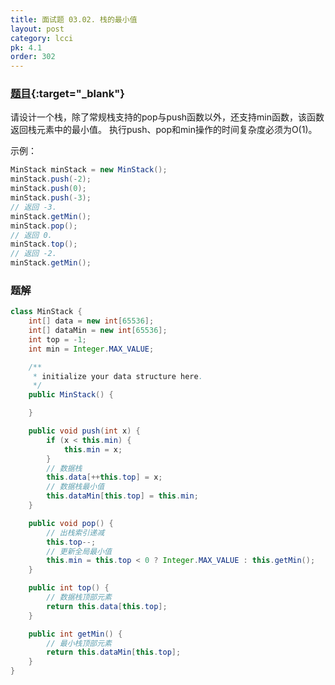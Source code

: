 ```yaml
---
title: 面试题 03.02. 栈的最小值
layout: post
category: lcci
pk: 4.1
order: 302
---
```


### [题目](https://leetcode-cn.com/min-stack-lcci/){:target="_blank"}

请设计一个栈，除了常规栈支持的pop与push函数以外，还支持min函数，该函数返回栈元素中的最小值。
执行push、pop和min操作的时间复杂度必须为O(1)。


示例：
```java
MinStack minStack = new MinStack();
minStack.push(-2);
minStack.push(0);
minStack.push(-3);
// 返回 -3.
minStack.getMin();
minStack.pop();
// 返回 0.
minStack.top();
// 返回 -2.
minStack.getMin();
```

### 题解

```java
class MinStack {
    int[] data = new int[65536];
    int[] dataMin = new int[65536];
    int top = -1;
    int min = Integer.MAX_VALUE;

    /**
     * initialize your data structure here.
     */
    public MinStack() {

    }

    public void push(int x) {
        if (x < this.min) {
            this.min = x;
        }
        // 数据栈
        this.data[++this.top] = x;
        // 数据栈最小值
        this.dataMin[this.top] = this.min;
    }

    public void pop() {
        // 出栈索引递减
        this.top--;
        // 更新全局最小值
        this.min = this.top < 0 ? Integer.MAX_VALUE : this.getMin();
    }

    public int top() {
        // 数据栈顶部元素
        return this.data[this.top];
    }

    public int getMin() {
        // 最小栈顶部元素
        return this.dataMin[this.top];
    }
}
```